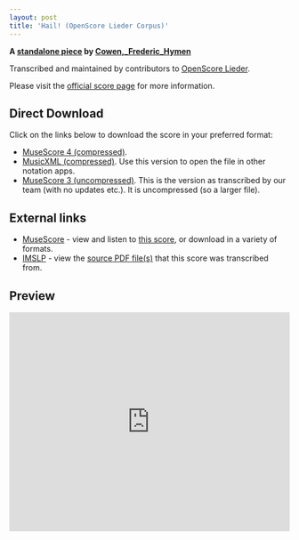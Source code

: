 ```yaml
---
layout: post
title: 'Hail! (OpenScore Lieder Corpus)'
---
```


__A [standalone piece](https://fourscoreandmore.org/openscore/lieder/Cowen%2C_Frederic_Hymen/_/) by [Cowen,_Frederic_Hymen](https://fourscoreandmore.org/openscore/lieder/Cowen%2C_Frederic_Hymen)__

Transcribed and maintained by contributors to [OpenScore Lieder].

Please visit the [official score page] for more information.

[official score page]: https://musescore.com/openscore-lieder-corpus/scores/6482928
[OpenScore Lieder]: https://musescore.com/openscore-lieder-corpus

## Direct Download

Click on the links below to download the score in your preferred format:
- [MuseScore 4 (compressed)](https://fourscoreandmore.org/openscore/lieder/Cowen%2C_Frederic_Hymen/_/Hail%21.mscz).
- [MusicXML (compressed)](https://fourscoreandmore.org/openscore/lieder/Cowen%2C_Frederic_Hymen/_/Hail%21.mxl). Use this version to open the file in other notation apps.
- [MuseScore 3 (uncompressed)](https://raw.githubusercontent.com/OpenScore/Lieder/refs/heads/main/scores/Cowen%2C_Frederic_Hymen/_/Hail%21/lc6482928.mscx). This is the version as transcribed by our team (with no updates etc.). It is uncompressed (so a larger file).

## External links

- [MuseScore] - view and listen to [this score][MuseScore], or download in a variety of formats.
- [IMSLP] - view the [source PDF file(s)][IMSLP] that this score was transcribed from.

[MuseScore]: https://musescore.com/score/6482928
[IMSLP]: https://imslp.org/wiki/Special:ReverseLookup/625663

## Preview

<iframe width="100%" height="394" src="https://musescore.com/openscore-lieder-corpus/scores/6482928/embed" frameborder="0" allowfullscreen allow="autoplay; fullscreen"></iframe>
